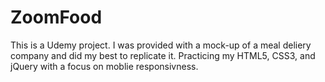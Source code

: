 # ZoomFood

This is a Udemy project. I was provided with a mock-up of a meal deliery company and did my best to replicate it. Practicing my HTML5, CSS3, and jQuery with a focus on moblie responsivness.  
